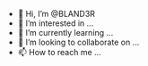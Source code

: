 - 👋 Hi, I’m @BLAND3R
- 👀 I’m interested in ...
- 🌱 I’m currently learning ...
- 💞️ I’m looking to collaborate on ...
- 📫 How to reach me ...

<!---
BLAND3R/BLAND3R is a ✨ special ✨ repository because its `README.md` (this file) appears on your GitHub profile.
You can click the Preview link to take a look at your changes.
--->
